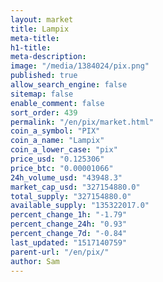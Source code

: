 ```yaml
---
layout: market
title: Lampix
meta-title: 
h1-title: 
meta-description: 
image: "/media/1384024/pix.png"
published: true
allow_search_engine: false
sitemap: false
enable_comment: false
sort_order: 439
permalink: "/en/pix/market.html"
coin_a_symbol: "PIX"
coin_a_name: "Lampix"
coin_a_lower_case: "pix"
price_usd: "0.125306"
price_btc: "0.00001066"
24h_volume_usd: "43948.3"
market_cap_usd: "327154880.0"
total_supply: "327154880.0"
available_supply: "135322017.0"
percent_change_1h: "-1.79"
percent_change_24h: "0.93"
percent_change_7d: "-0.84"
last_updated: "1517140759"
parent-url: "/en/pix/"
author: Sam
---
```


